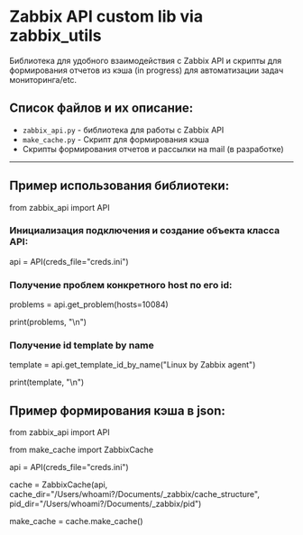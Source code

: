 # Zabbix API custom lib via zabbix_utils 

Библиотека для удобного взаимодействия c Zabbix API и скрипты для формирования отчетов из кэша (in progress) для автоматизации задач мониторинга/etc.

##  Список файлов и их описание:

- `zabbix_api.py` - библиотека для работы с Zabbix API 
- `make_cache.py` - Скрипт для формирования кэша
- Скрипты формирования отчетов и рассылки на mail (в разработке)

_____________________

## Пример использования библиотеки:

from zabbix_api import API

### Инициализация подключения и создание объекта класса API:
api = API(creds_file="creds.ini")

### Получение проблем конкретного host по его id:
problems = api.get_problem(hosts=10084)

print(problems, "\n") 

### Получение id template by name
template = api.get_template_id_by_name("Linux by Zabbix agent")

print(template, "\n")


## Пример формирования кэша в json:
from zabbix_api import API

from make_cache import ZabbixCache



api = API(creds_file="creds.ini")

cache = ZabbixCache(api, cache_dir="/Users/whoami?/Documents/_zabbix/cache_structure", pid_dir="/Users/whoami?/Documents/_zabbix/pid")


make_cache = cache.make_cache()

